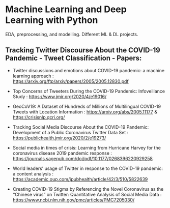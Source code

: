 # Machine Learning and Deep Learning with Python
EDA, preprocessing, and modelling. Different ML &amp; DL projects.

## Tracking Twitter Discourse About the COVID-19 Pandemic - Tweet Classification - Papers:

- Twitter discussions and emotions about COVID-19 pandemic: a machine learning approach : https://arxiv.org/ftp/arxiv/papers/2005/2005.12830.pdf

- Top Concerns of Tweeters During the COVID-19 Pandemic: Infoveillance Study : https://www.jmir.org/2020/4/e19016/

- GeoCoV19: A Dataset of Hundreds of Millions of Multilingual COVID-19 Tweets with Location Information : https://arxiv.org/abs/2005.11177 & https://crisisnlp.qcri.org/

- Tracking Social Media Discourse About the COVID-19 Pandemic: Development of a Public Coronavirus Twitter Data Set : https://publichealth.jmir.org/2020/2/e19273/

- Social media in times of crisis: Learning from Hurricane Harvey for the coronavirus disease 2019 pandemic response : https://journals.sagepub.com/doi/pdf/10.1177/0268396220929258

- World leaders’ usage of Twitter in response to the COVID-19 pandemic: a content analysis : https://academic.oup.com/jpubhealth/article/42/3/510/5822639

- Creating COVID-19 Stigma by Referencing the Novel Coronavirus as the “Chinese virus” on Twitter: Quantitative Analysis of Social Media Data : https://www.ncbi.nlm.nih.gov/pmc/articles/PMC7205030/
